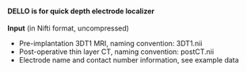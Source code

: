 #### DELLO is for quick depth electrode localizer

**Input** (in Nifti format, uncompressed)

- Pre-implantation 3DT1 MRI, naming convention: 3DT1.nii
- Post-operative thin layer CT, naming convention: postCT.nii
- Electrode name and contact number information, see example data

